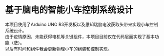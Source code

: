# 基于脑电的智能小车控制系统设计  
本项目使用了Arduino UNO R3开发板以及思知瑞脑电波获取头带来实现小车控制系统设计。  
由于疫情原因，未能获得电机等关键组件，本项目目前仅在代码层面实现了基本功能（悲）。  
以后有时间和组件我会更新物理小车的组装和控制实现。 
